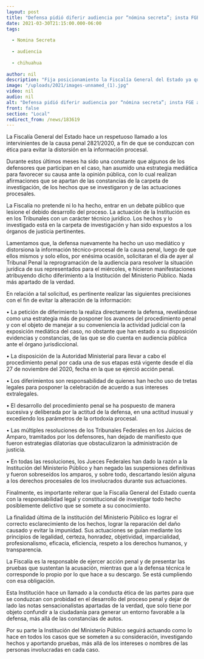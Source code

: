 ```yaml
---
layout: post
title: "Defensa pidió diferir audiencia por “nómina secreta”; insta FGE a intervinientes a conducirse con ética"
date: 2021-03-30T21:15:00.000-06:00
tags:
  
  - Nomina Secreta
  
  - audiencia
  
  - chihuahua
  
author: nil
description: "Fija posicionamiento la Fiscalía General del Estado ya que la defensa nuevamente ha hecho un uso mediático y distorsiona la información técnico-procesal de la causa penal 2821/2020"
image: "/uploads/2021/images-unnamed_(1).jpg"
video: nil
audio: nil
alt: "Defensa pidió diferir audiencia por “nómina secreta”; insta FGE a intervinientes a conducirse con ética"
front: false
section: "Local"
redirect_from: /news/183619
---
```


La Fiscalía General del Estado hace un respetuoso llamado a los intervinientes de la causa penal 2821/2020, a fin de que se conduzcan con ética para evitar la distorsión en la información procesal.

 

Durante estos últimos meses ha sido una constante que algunos de los defensores que participan en el caso, han asumido una estrategia mediática para favorecer su causa ante la opinión pública, con lo cual realizan afirmaciones que se apartan de las constancias de la carpeta de investigación, de los hechos que se investigaron y de las actuaciones procesales.

 

La Fiscalía no pretende ni lo ha hecho, entrar en un debate público que lesione el debido desarrollo del proceso. La actuación de la Institución es en los Tribunales con un carácter técnico jurídico. Los hechos y lo investigado está en la carpeta de investigación y han sido expuestos a los órganos de justicia pertinentes.

 

Lamentamos que, la defensa nuevamente ha hecho un uso mediático y distorsiona la información técnico-procesal de la causa penal, luego de que ellos mismos y solo ellos, por enésima ocasión, solicitaran el día de ayer al Tribunal Penal la reprogramación de la audiencia para resolver la situación jurídica de sus representados para el miércoles, e hicieron manifestaciones atribuyendo dicho diferimiento a la Institución del Ministerio Público. Nada más apartado de la verdad.

 

En relación a tal solicitud, es pertinente realizar las siguientes precisiones con el fin de evitar la alteración de la información:

 

•        La petición de diferimiento la realiza directamente la defensa, revelándose como una estrategia más de posponer los avances del procedimiento penal y con el objeto de manejar a su conveniencia la actividad judicial con la exposición mediática del caso, no obstante que han estado a su disposición evidencias y constancias, de las que se dio cuenta en audiencia pública ante el órgano jurisdiccional.

 

•        La disposición de la Autoridad Ministerial para llevar a cabo el procedimiento penal por cada una de sus etapas está vigente desde el día 27 de noviembre del 2020, fecha en la que se ejerció acción penal.

 

•        Los diferimientos son responsabilidad de quienes han hecho uso de tretas legales para posponer la celebración de acuerdo a sus intereses extralegales.

 

•        El desarrollo del procedimiento penal se ha pospuesto de manera sucesiva y deliberada por la actitud de la defensa, en una actitud inusual y excediendo los parámetros de la ortodoxia procesal.

 

•        Las múltiples resoluciones de los Tribunales Federales en los Juicios de Amparo, tramitados por los defensores, han dejado de manifiesto que fueron estrategias dilatorias que obstaculizaron la administración de justicia.

 

•        En todas las resoluciones, los Jueces Federales han dado la razón a la Institución del Ministerio Público y han negado las suspensiones definitivas y fueron sobreseídos los amparos, y sobre todo, descartando lesión alguna a los derechos procesales de los involucrados durante sus actuaciones.

 

Finalmente, es importante reiterar que la Fiscalía General del Estado cuenta con la responsabilidad legal y constitucional de investigar todo hecho posiblemente delictivo que se somete a su conocimiento.

 

La finalidad última de la institución del Ministerio Público es lograr el correcto esclarecimiento de los hechos, lograr la reparación del daño causado y evitar la impunidad. Sus actuaciones se guían mediante los principios de legalidad, certeza, honradez, objetividad, imparcialidad, profesionalismo, eficacia, eficiencia, respeto a los derechos humanos, y transparencia.

 

La Fiscalía es la responsable de ejercer acción penal y de presentar las pruebas que sustentan la acusación, mientras que a la defensa técnica le corresponde lo propio por lo que hace a su descargo. Se está cumpliendo con esa obligación.

 

Esta Institución hace un llamado a la conducta ética de las partes para que se conduzcan con probidad en el desarrollo del proceso penal y dejar de lado las notas sensacionalistas apartadas de la verdad, que solo tiene por objeto confundir a la ciudadanía para generar un entorno favorable a la defensa, más allá de las constancias de autos.

 

Por su parte la Institución del Ministerio Público seguirá actuando como lo hace en todos los casos que se someten a su consideración, investigando hechos y aportando pruebas, más allá de los intereses o nombres de las personas involucradas en cada caso.